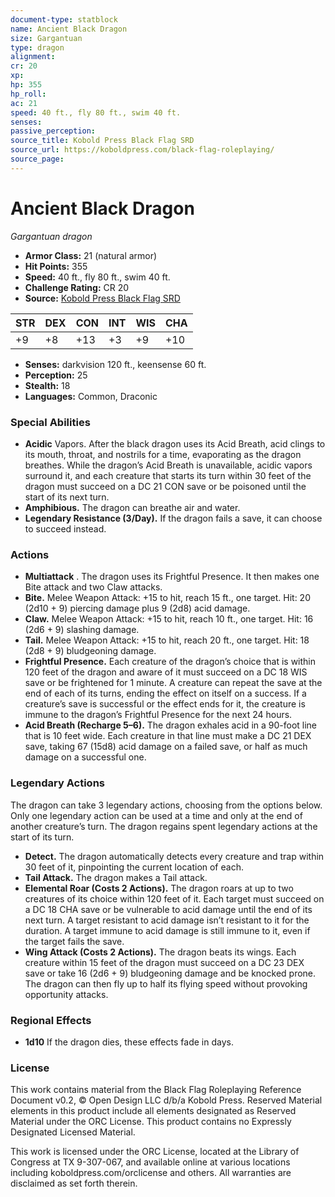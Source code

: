 ```yaml
---
document-type: statblock
name: Ancient Black Dragon
size: Gargantuan
type: dragon
alignment: 
cr: 20
xp: 
hp: 355
hp_roll: 
ac: 21
speed: 40 ft., fly 80 ft., swim 40 ft.
senses: 
passive_perception: 
source_title: Kobold Press Black Flag SRD
source_url: https://koboldpress.com/black-flag-roleplaying/
source_page: 
---
```


# Ancient Black Dragon

*Gargantuan dragon*

- **Armor Class:** 21 (natural armor)
- **Hit Points:** 355
- **Speed:** 40 ft., fly 80 ft., swim 40 ft.
- **Challenge Rating:** CR 20
- **Source:** [Kobold Press Black Flag SRD](https://koboldpress.com/black-flag-roleplaying/)

| STR | DEX | CON | INT | WIS | CHA |
| --- | --- | --- | --- | --- | --- |
| +9 | +8 | +13 | +3 | +9 | +10 |

- **Senses:** darkvision 120 ft., keensense 60 ft.
- **Perception:** 25
- **Stealth:** 18
- **Languages:** Common, Draconic

### Special Abilities

- **Acidic** Vapors. After the black dragon uses its Acid Breath, acid clings to its mouth, throat, and nostrils for a time, evaporating as the dragon breathes. While the dragon’s Acid Breath is unavailable, acidic vapors surround it, and each creature that starts its turn within 30 feet of the dragon must succeed on a DC 21 CON save or be poisoned until the start of its next turn.
- **Amphibious.** The dragon can breathe air and water.
- **Legendary Resistance (3/Day).** If the dragon fails a save, it can choose to succeed instead.

### Actions

- **Multiattack** . The dragon uses its Frightful Presence. It then makes one Bite attack and two Claw attacks.
- **Bite.** Melee Weapon Attack: +15 to hit, reach 15 ft., one target. Hit: 20 (2d10 + 9) piercing damage plus 9 (2d8) acid damage.
- **Claw.** Melee Weapon Attack: +15 to hit, reach 10 ft., one target. Hit: 16 (2d6 + 9) slashing damage.
- **Tail.** Melee Weapon Attack: +15 to hit, reach 20 ft., one target. Hit: 18 (2d8 + 9) bludgeoning damage.
- **Frightful Presence.** Each creature of the dragon’s choice that is within 120 feet of the dragon and aware of it must succeed on a DC 18 WIS save or be frightened for 1 minute. A creature can repeat the save at the end of each of its turns, ending the effect on itself on a success. If a creature’s save is successful or the effect ends for it, the creature is immune to the dragon’s Frightful Presence for the next 24 hours.
- **Acid Breath (Recharge 5–6).** The dragon exhales acid in a 90-foot line that is 10 feet wide. Each creature in that line must make a DC 21 DEX save, taking 67 (15d8) acid damage on a failed save, or half as much damage on a successful one.

### Legendary Actions

The dragon can take 3 legendary actions, choosing from the options below. Only one legendary action can be used at a time and only at the end of another creature’s turn. The dragon regains spent legendary actions at the start of its turn.

- **Detect.** The dragon automatically detects every creature and trap within 30 feet of it, pinpointing the current location of each.
- **Tail Attack.** The dragon makes a Tail attack.
- **Elemental Roar (Costs 2 Actions).** The dragon roars at up to two creatures of its choice within 120 feet of it. Each target must succeed on a DC 18 CHA save or be vulnerable to acid damage until the end of its next turn. A target resistant to acid damage isn’t resistant to it for the duration. A target immune to acid damage is still immune to it, even if the target fails the save.
- **Wing Attack (Costs 2 Actions).** The dragon beats its wings. Each creature within 15 feet of the dragon must succeed on a DC 23 DEX save or take 16 (2d6 + 9) bludgeoning damage and be knocked prone. The dragon can then fly up to half its flying speed without provoking opportunity attacks.

### Regional Effects

- **1d10** If the dragon dies, these effects fade in  days.
### License

This work contains material from the Black Flag Roleplaying Reference Document v0.2, © Open Design LLC d/b/a Kobold Press. Reserved Material elements in this product include all elements designated as Reserved Material under the ORC License. This product contains no Expressly Designated Licensed Material.

This work is licensed under the ORC License, located at the Library of Congress at TX 9-307-067, and available online at various locations including koboldpress.com/orclicense and others. All warranties are disclaimed as set forth therein.
